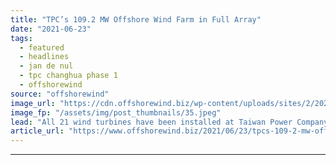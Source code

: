 ```yaml
---
title: "TPC’s 109.2 MW Offshore Wind Farm in Full Array"
date: "2021-06-23"
tags: 
  - featured
  - headlines
  - jan de nul
  - tpc changhua phase 1
  - offshorewind
source: "offshorewind"
image_url: "https://cdn.offshorewind.biz/wp-content/uploads/sites/2/2021/06/23154503/c-Jan-De-Nul-Group-Turbine-installation-for-TPC-OWF-Taiwan-completed.jpeg"
image_fp: "/assets/img/post_thumbnails/35.jpeg"
lead: "All 21 wind turbines have been installed at Taiwan Power Company’s Changhua Phase 1"
article_url: "https://www.offshorewind.biz/2021/06/23/tpcs-109-2-mw-offshore-wind-farm-in-full-array/"
---
```


---
